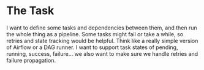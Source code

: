 # The Task

I want to define some tasks and dependencies between them, and then run the whole thing as a pipeline. Some tasks might fail or take a while, so retries and state tracking would be helpful. Think like a really simple version of Airflow or a DAG runner. I want to support task states of pending, running, success, failure... we also want to make sure we handle retries and failure propagation. 